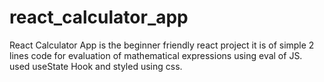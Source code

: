 # react_calculator_app
React Calculator App is the beginner friendly react project it is of simple 2 lines code for evaluation of  mathematical expressions using eval of JS. used useState Hook and styled using css.
